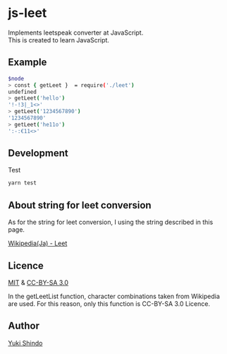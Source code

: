 # js-leet

Implements leetspeak converter at JavaScript. <br>
This is created to learn JavaScript.

## Example

```bash
$node
> const { getLeet }  = require('./leet')
undefined
> getLeet('hello')
'!-!3|_1<>'
> getLeet('1234567890')
'1234567890'
> getLeet('he11o')
':-:€11<>'
```

## Development

Test

```bash
yarn test
```

## About string for leet conversion

As for the string for leet conversion, I using the string described in this page.

[Wikipedia(Ja) - Leet](https://ja.wikipedia.org/wiki/Leet)

## Licence

[MIT](https://github.com/shinshin86/js-leet/blob/master/LICENSE) & [CC-BY-SA 3.0](https://creativecommons.org/licenses/by-sa/3.0/legalcode)

In the getLeetList function, character combinations taken from Wikipedia are used.
For this reason, only this function is CC-BY-SA 3.0 Licence.

## Author

[Yuki Shindo](https://shinshin86.com/en)
